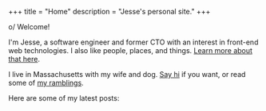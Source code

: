 +++
title = "Home"
description = "Jesse's personal site."
+++

o/ Welcome!

I'm Jesse, a software engineer and former CTO with an interest in front-end web
technologies. I also like people, places, and things.
[Learn more about that here](@/about.md).

I live in Massachusetts with my wife and dog. [Say hi](@/contact.md) if you
want, or read some of [my ramblings](@/blog/_index.md).

Here are some of my latest posts:
